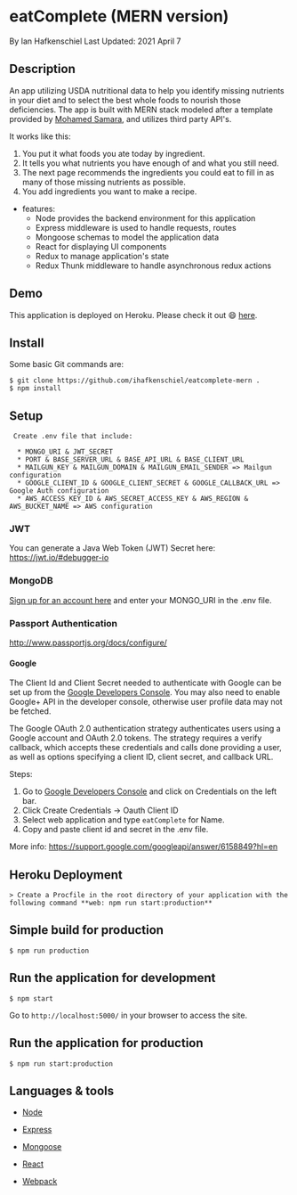# eatComplete (MERN version)
By Ian Hafkenschiel
Last Updated: 2021 April 7

## Description

An app utilizing USDA nutritional data to help you identify missing nutrients in your diet and to select the best whole foods to nourish those deficiencies. The app is built with MERN stack modeled after a template provided by [Mohamed Samara](https://github.com/mohamedsamara), and utilizes third party API's.

It works like this:

1. You put it what foods you ate today by ingredient.
2. It tells you what nutrients you have enough of and what you still need.
3. The next page recommends the ingredients you could eat to fill in as many of those missing nutrients as possible.
4. You add ingredients you want to make a recipe.


* features:
  * Node provides the backend environment for this application
  * Express middleware is used to handle requests, routes
  * Mongoose schemas to model the application data
  * React for displaying UI components
  * Redux to manage application's state
  * Redux Thunk middleware to handle asynchronous redux actions


## Demo

This application is deployed on Heroku. Please check it out :smile: [here]().


## Install

Some basic Git commands are:

```
$ git clone https://github.com/ihafkenschiel/eatcomplete-mern .
$ npm install
```

## Setup

```
 Create .env file that include:

  * MONGO_URI & JWT_SECRET
  * PORT & BASE_SERVER_URL & BASE_API_URL & BASE_CLIENT_URL
  * MAILGUN_KEY & MAILGUN_DOMAIN & MAILGUN_EMAIL_SENDER => Mailgun configuration
  * GOOGLE_CLIENT_ID & GOOGLE_CLIENT_SECRET & GOOGLE_CALLBACK_URL => Google Auth configuration
  * AWS_ACCESS_KEY_ID & AWS_SECRET_ACCESS_KEY & AWS_REGION & AWS_BUCKET_NAME => AWS configuration
```

### JWT 
You can generate a Java Web Token (JWT) Secret here: https://jwt.io/#debugger-io

### MongoDB

[Sign up for an account here](https://cloud.mongodb.com) and enter your MONGO_URI in the .env file.

### Passport Authentication
http://www.passportjs.org/docs/configure/

#### Google
The Client Id and Client Secret needed to authenticate with Google can be set up from the [Google Developers Console](https://console.developers.google.com/). You may also need to enable Google+ API in the developer console, otherwise user profile data may not be fetched. 

The Google OAuth 2.0 authentication strategy authenticates users using a Google account and OAuth 2.0 tokens. The strategy requires a verify callback, which accepts these credentials and calls done providing a user, as well as options specifying a client ID, client secret, and callback URL.

Steps:
1. Go to [Google Developers Console](https://console.developers.google.com/) and click on Credentials on the left bar.
2. Click Create Credentials -> Oauth Client ID
3. Select web application and type `eatComplete` for Name.
4. Copy and paste client id and secret in the .env file.

More info: https://support.google.com/googleapi/answer/6158849?hl=en

## Heroku Deployment

```
> Create a Procfile in the root directory of your application with the following command **web: npm run start:production**
```


## Simple build for production

```
$ npm run production
```

## Run the application for development

```
$ npm start
```

Go to `http://localhost:5000/` in your browser to access the site.

## Run the application for production

```
$ npm run start:production
```


## Languages & tools

- [Node](https://nodejs.org/en/)

- [Express](https://expressjs.com/)

- [Mongoose](https://mongoosejs.com/)

- [React](https://reactjs.org/)

- [Webpack](https://webpack.js.org/)

